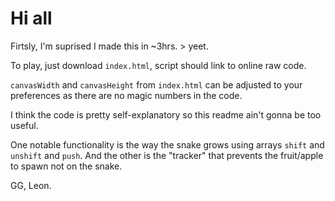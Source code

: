 # Hi all

Firtsly, I'm suprised I made this in ~3hrs. > yeet.

To play, just download `index.html`, script should link to online raw code.

`canvasWidth` and `canvasHeight` from `index.html` can be adjusted
to your preferences as there are no magic numbers in the code.

I think the code is pretty self-explanatory so this readme ain't
gonna be too useful.

One notable functionality is the way the snake grows using arrays `shift` and `unshift` and `push`.
And the other is the "tracker" that prevents the fruit/apple to spawn not on the snake.

GG, Leon. 